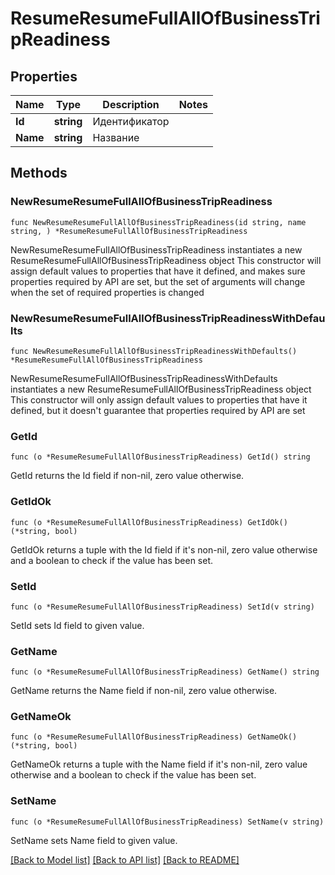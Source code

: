 # ResumeResumeFullAllOfBusinessTripReadiness

## Properties

Name | Type | Description | Notes
------------ | ------------- | ------------- | -------------
**Id** | **string** | Идентификатор | 
**Name** | **string** | Название | 

## Methods

### NewResumeResumeFullAllOfBusinessTripReadiness

`func NewResumeResumeFullAllOfBusinessTripReadiness(id string, name string, ) *ResumeResumeFullAllOfBusinessTripReadiness`

NewResumeResumeFullAllOfBusinessTripReadiness instantiates a new ResumeResumeFullAllOfBusinessTripReadiness object
This constructor will assign default values to properties that have it defined,
and makes sure properties required by API are set, but the set of arguments
will change when the set of required properties is changed

### NewResumeResumeFullAllOfBusinessTripReadinessWithDefaults

`func NewResumeResumeFullAllOfBusinessTripReadinessWithDefaults() *ResumeResumeFullAllOfBusinessTripReadiness`

NewResumeResumeFullAllOfBusinessTripReadinessWithDefaults instantiates a new ResumeResumeFullAllOfBusinessTripReadiness object
This constructor will only assign default values to properties that have it defined,
but it doesn't guarantee that properties required by API are set

### GetId

`func (o *ResumeResumeFullAllOfBusinessTripReadiness) GetId() string`

GetId returns the Id field if non-nil, zero value otherwise.

### GetIdOk

`func (o *ResumeResumeFullAllOfBusinessTripReadiness) GetIdOk() (*string, bool)`

GetIdOk returns a tuple with the Id field if it's non-nil, zero value otherwise
and a boolean to check if the value has been set.

### SetId

`func (o *ResumeResumeFullAllOfBusinessTripReadiness) SetId(v string)`

SetId sets Id field to given value.


### GetName

`func (o *ResumeResumeFullAllOfBusinessTripReadiness) GetName() string`

GetName returns the Name field if non-nil, zero value otherwise.

### GetNameOk

`func (o *ResumeResumeFullAllOfBusinessTripReadiness) GetNameOk() (*string, bool)`

GetNameOk returns a tuple with the Name field if it's non-nil, zero value otherwise
and a boolean to check if the value has been set.

### SetName

`func (o *ResumeResumeFullAllOfBusinessTripReadiness) SetName(v string)`

SetName sets Name field to given value.



[[Back to Model list]](../README.md#documentation-for-models) [[Back to API list]](../README.md#documentation-for-api-endpoints) [[Back to README]](../README.md)


